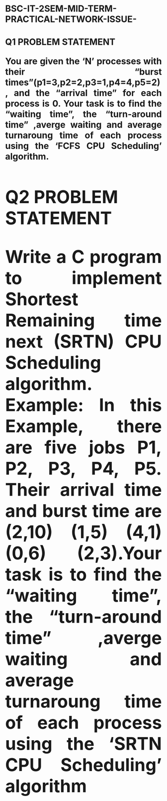 # BSC-IT-2SEM-MID-TERM-PRACTICAL-NETWORK-ISSUE-


<h1>Q1 PROBLEM STATEMENT<H/1>
<B><P ALIGN=JUSTIFY>You are given the ‘N’ processes with their “burst times”(p1=3,p2=2,p3=1,p4=4,p5=2), and the “arrival time” for each process is 0.
Your task is to find the “waiting time”, the “turn-around time” ,averge waiting and average turnaroung time of each process using the ‘FCFS CPU Scheduling’ algorithm.</B></P>
  <h1>Q2 PROBLEM STATEMENT<H/1>
  <P ALIGN=JUSTIFY>Write a C program to implement Shortest Remaining time next (SRTN) CPU Scheduling algorithm.
    <B>Example:</B>
In this Example, there are five jobs P1, P2, P3, P4, P5. Their arrival time and burst time are (2,10) (1,5) (4,1) (0,6) (2,3).Your task is to find the “waiting time”, the “turn-around time” ,averge waiting and average turnaroung time of each process using the ‘SRTN CPU Scheduling’ algorithm</P>
